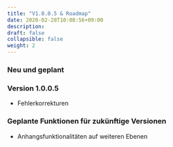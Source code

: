 ```yaml
---
title: "V1.0.0.5 & Roadmap"
date: 2020-02-28T10:08:56+09:00
description: 
draft: false
collapsible: false
weight: 2
---
```

### Neu und geplant

### Version 1.0.0.5
- Fehlerkorrekturen

### Geplante Funktionen für zukünftige Versionen
- Anhangsfunktionalitäten auf weiteren Ebenen
